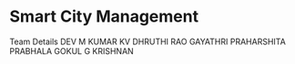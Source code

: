 # Smart City Management 
Team Details
DEV M KUMAR 
KV DHRUTHI RAO
GAYATHRI PRAHARSHITA PRABHALA
GOKUL G KRISHNAN